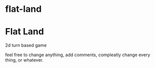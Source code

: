# flat-land

Flat Land
=========

2d turn based game

feel free to change anything, add comments, compleatly change every thing, or whatever.

